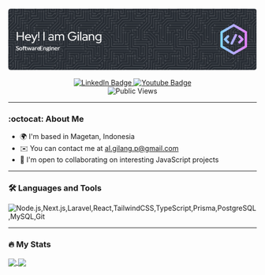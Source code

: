 <div id="header" align="center">

![Header](./github-header-image.png)
  
  <div id="badges">
    <a href="https://www.linkedin.com/in/alwin-gilang-permana-53674b170">
      <img src="https://img.shields.io/badge/LinkedIn-blue?style=for-the-badge&logo=linkedin&logoColor=white" alt="LinkedIn Badge"/>
    </a>
    <a href="https://www.youtube.com/@al.gilang.p">
      <img src="https://img.shields.io/badge/YouTube-red?style=for-the-badge&logo=youtube&logoColor=white" alt="Youtube Badge"/>
    </a>
  </div>
  <img src="https://komarev.com/ghpvc/?username=agilangp&style=flat-square&color=blue" alt="Public Views"/>
</div>

---

<div id="about">
  
### :octocat: About Me
  
- 🌍  I'm based in Magetan, Indonesia
- ✉️  You can contact me at [al.gilang.p@gmail.com](mailto:al.gilang.p@gmail.com)
- 🤝  I'm open to collaborating on interesting JavaScript projects

</div>
<!--
- 🌍  I'm based in London, England
- 🖥️  See my portfolio at [peterparker.com](http://peterparker.com)
- ✉️  You can contact me at [peter@pparker.com](mailto:peter@pparker.com)
- 🚀  I'm currently working on [peterparker.com](http://peterparker.com)
- 🧠  I'm learning a new JavaScript framework
- 🤝  I'm open to collaborating on interesting JavaScript projects
- ⚡  I moonlight as a super hero
 --> 

---

<div id="languages">
  
  ### :hammer_and_wrench: Languages and Tools

  <img src="https://skillicons.dev/icons?i=nodejs,nextjs,laravel,react,tailwindcss,typescript,prisma,postgresql,mysql,git" alt="Node.js,Next.js,Laravel,React,TailwindCSS,TypeScript,Prisma,PostgreSQL,MySQL,Git" />

</div>

---

<div id="stats">

  ### :fire: My Stats
  
  <a href="https://github.com/anuraghazra/github-readme-stats">
    <img height=200 align="center" src="https://github-readme-stats.vercel.app/api?username=agilangp&theme=transparent&show_icons=true&rank_icon=github" />
  </a>
  <a href="https://github.com/anuraghazra/convoychat">
    <img height=200 align="center" src="https://github-readme-stats.vercel.app/api/top-langs?username=agilangp&theme=transparent&layout=compact&langs_count=8&card_width=335" />
  </a>
</div>

<!--
**agilangp/agilangp** is a ✨ _special_ ✨ repository because its `README.md` (this file) appears on your GitHub profile.

Here are some ideas to get you started:

- 🔭 I’m currently working on ...
- 🌱 I’m currently learning ...
- 👯 I’m looking to collaborate on ...
- 🤔 I’m looking for help with ...
- 💬 Ask me about ...
- 📫 How to reach me: ...
- 😄 Pronouns: ...
- ⚡ Fun fact: ...
-->
